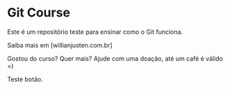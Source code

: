 # Git Course

Este é um repositório teste para ensinar como o Git funciona.

Saiba mais em [willianjusten.com.br]

Gostou do curso? Quer mais? Ajude com uma doação, até um café é válido =)

Teste botão.